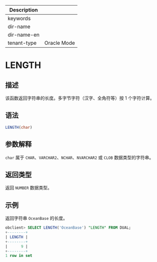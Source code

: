 | Description   |                 |
|---------------|-----------------|
| keywords      |                 |
| dir-name      |                 |
| dir-name-en   |                 |
| tenant-type   | Oracle Mode     |

# LENGTH

## 描述

该函数返回字符串的长度。多字节字符（汉字、全角符等）按 1 个字符计算。

## 语法

```sql
LENGTH(char)
```

## 参数解释

`char` 属于 `CHAR`、`VARCHAR2`、`NCHAR`、`NVARCHAR2` 或 `CLOB` 数据类型的字符串。

## 返回类型

返回 `NUMBER` 数据类型。

## 示例

返回字符串 `OceanBase` 的长度。

```sql
obclient> SELECT LENGTH('OceanBase') "LENGTH" FROM DUAL;
+--------+
| LENGTH |
+--------+
|      9 |
+--------+
1 row in set
```
